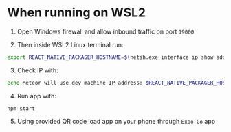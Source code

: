 # When running on WSL2

1. Open Windows firewall and allow inbound traffic on port `19000`

2. Then inside WSL2 Linux terminal run:
```bash
export REACT_NATIVE_PACKAGER_HOSTNAME=$(netsh.exe interface ip show address "Wi-Fi" | grep 'IP Address' | sed -r 's/^.*IP Address:\W*//')
```

3. Check IP with:
```bash
echo Meteor will use dev machine IP address: $REACT_NATIVE_PACKAGER_HOSTNAME
```

4. Run app with:
```
npm start
```

5. Using provided QR code load app on your phone through `Expo Go` app

